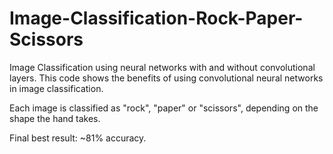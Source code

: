 # Image-Classification-Rock-Paper-Scissors

Image Classification using neural networks with and without convolutional layers. This code shows the benefits of using convolutional neural networks in image classification.

Each image is classified as "rock", "paper" or "scissors", depending on the shape the hand takes.

Final best result: ~81% accuracy.
